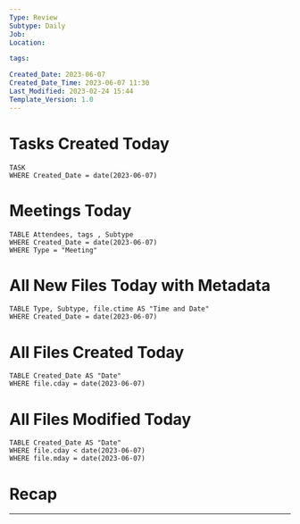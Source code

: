 ```yaml
---
Type: Review
Subtype: Daily
Job: 
Location: 

tags: 

Created_Date: 2023-06-07
Created_Date_Time: 2023-06-07 11:30
Last_Modified: 2023-02-24 15:44
Template_Version: 1.0
---
```

# Tasks Created Today
```dataview
TASK
WHERE Created_Date = date(2023-06-07)
```

# Meetings Today
```dataview
TABLE Attendees, tags , Subtype
WHERE Created_Date = date(2023-06-07)
WHERE Type = "Meeting"
```
# All New Files Today with Metadata
```dataview
TABLE Type, Subtype, file.ctime AS "Time and Date"
WHERE Created_Date = date(2023-06-07)
```

# All Files Created Today
```dataview
TABLE Created_Date AS "Date"
WHERE file.cday = date(2023-06-07)
```

# All Files Modified Today
```dataview
TABLE Created_Date AS "Date"
WHERE file.cday < date(2023-06-07)
WHERE file.mday = date(2023-06-07)
```

# Recap
---
